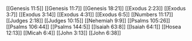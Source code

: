 [[Genesis 11:5]]
[[Genesis 11:7]]
[[Genesis 18:21]]
[[Exodus 2:23]]
[[Exodus 3:7]]
[[Exodus 3:14]]
[[Exodus 4:31]]
[[Exodus 6:5]]
[[Numbers 11:17]]
[[Judges 2:18]]
[[Judges 10:15]]
[[Nehemiah 9:9]]
[[Psalms 105:26]]
[[Psalms 106:44]]
[[Psalms 144:5]]
[[Isaiah 63:8]]
[[Isaiah 64:1]]
[[Hosea 12:13]]
[[Micah 6:4]]
[[John 3:13]]
[[John 6:38]]
